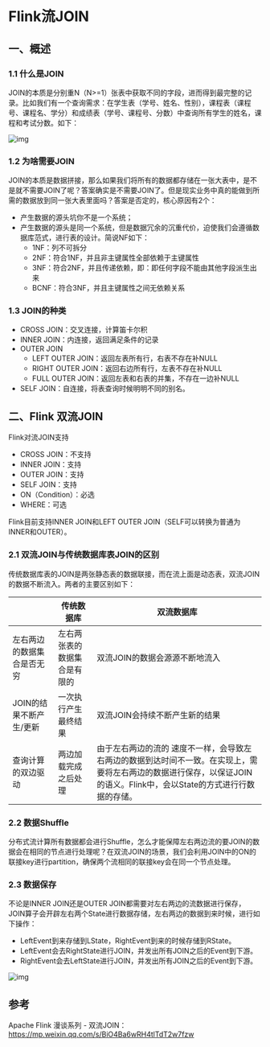 # Flink流JOIN

## 一、概述

### 1.1 什么是JOIN

JOIN的本质是分别重N（N>=1）张表中获取不同的字段，进而得到最完整的记录。比如我们有一个查询需求：在学生表（学号、姓名、性别），课程表（课程号、课程名、学分）和成绩表（学号、课程号、分数）中查询所有学生的姓名，课程和考试分数。如下：

![img](http://img.hurenjieee.com/uPic/640.jpg)

### 1.2 为啥需要JOIN

JOIN的本质是数据拼接，那么如果我们将所有的数据都存储在一张大表中，是不是就不需要JOIN了呢？答案确实是不需要JOIN了。但是现实业务中真的能做到所需的数据放到同一张大表里面吗？答案是否定的，核心原因有2个：

* 产生数据的源头坑你不是一个系统；
* 产生数据的源头是同一个系统，但是数据冗余的沉重代价，迫使我们会遵循数据库范式，进行表的设计。简说NF如下：
  * 1NF：列不可拆分
  * 2NF：符合1NF，并且非主键属性全部依赖于主键属性
  * 3NF：符合2NF，并且传递依赖，即：即任何字段不能由其他字段派生出来
  * BCNF：符合3NF，并且主键属性之间无依赖关系

### 1.3 JOIN的种类

* CROSS JOIN：交叉连接，计算笛卡尔积
* INNER JOIN：内连接，返回满足条件的记录
* OUTER JOIN
  * LEFT OUTER JOIN：返回左表所有行，右表不存在补NULL
  * RIGHT OUTER JOIN：返回右边所有行，左表不存在补NULL
  * FULL OUTER JOIN：返回左表和右表的并集，不存在一边补NULL
* SELF JOIN：自连接，将表查询时候明明不同的别名。

## 二、Flink 双流JOIN

Flink对流JOIN支持

* CROSS JOIN：不支持
* INNER JOIN：支持
* OUTER JOIN：支持
* SELF JOIN：支持
* ON（Condition）：必选
* WHERE：可选



Flink目前支持INNER JOIN和LEFT OUTER JOIN（SELF可以转换为普通为INNER和OUTER）。



### 2.1 双流JOIN与传统数据库表JOIN的区别

传统数据库表的JOIN是两张静态表的数据联接，而在流上面是动态表，双流JOIN的数据不断流入。两者的主要区别如下：

|                            | 传统数据库                   | 双流数据库                                                   |
| -------------------------- | ---------------------------- | ------------------------------------------------------------ |
| 左右两边的数据集合是否无穷 | 左右两张表的数据集合是有限的 | 双流JOIN的数据会源源不断地流入                               |
| JOIN的结果不断产生/更新    | 一次执行产生最终结果         | 双流JOIN会持续不断产生新的结果                               |
| 查询计算的双边驱动         | 两边加载完成之后处理         | 由于左右两边的流的 速度不一样，会导致左右两边的数据到达时间不一致。在实现上，需要将左右两边的数据进行保存，以保证JOIN的语义。Flink中，会以State的方式进行行数据的存储。 |

### 2.2 数据Shuffle

分布式流计算所有数据都会进行Shuffle，怎么才能保障左右两边流的要JOIN的数据会在相同的节点进行处理呢？在双流JOIN的场景，我们会利用JOIN中的ON的联接key进行partition，确保两个流相同的联接key会在同一个节点处理。

### 2.3  数据保存

不论是INNER JOIN还是OUTER JOIN都需要对左右两边的流数据进行保存，JOIN算子会开辟左右两个State进行数据存储，左右两边的数据到来时候，进行如下操作：

* LeftEvent到来存储到LState，RightEvent到来的时候存储到RState。
* LeftEvent会去RightState进行JOIN，并发出所有JOIN之后的Event到下游。
* RightEvent会去LeftState进行JOIN，并发出所有JOIN之后的Event到下游。

![img](https://mmbiz.qpic.cn/mmbiz_png/7WvuibJnicwp8XgXibrOYdK1VhibQ3MlGVJ3icS2gE3WJgrFcwI0QsrUpsg1iaxxSnE8uHQBbfEeStAhwv1mM79PJE1A/640?wx_fmt=png&tp=webp&wxfrom=5&wx_lazy=1&wx_co=1)





## 参考

Apache Flink 漫谈系列 - 双流JOIN：https://mp.weixin.qq.com/s/BiO4Ba6wRH4tlTdT2w7fzw